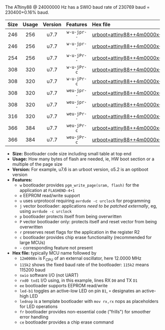The ATtiny88 @ 24000000 Hz has a SWIO baud rate of 230769 baud = 230400+0.16% baud.

|Size|Usage|Version|Features|Hex file|
|:-:|:-:|:-:|:-:|:--|
|246|256|u7.7|`w-u-jpr--`|[urboot+attiny88++4m0000x+++38k4_swio_rxd7_txd6_led+d0.hex](https://raw.githubusercontent.com/stefanrueger/urboot.hex/main/mcus/attiny88/external_oscillator/fcpu++4m0000_Hz/br+++38k4_bps/urboot+attiny88++4m0000x+++38k4_swio_rxd7_txd6_led+d0.hex)|
|246|256|u7.7|`w-u-jpr--`|[urboot+attiny88++4m0000x+++38k4_swio_rxd7_txd6_lednop.hex](https://raw.githubusercontent.com/stefanrueger/urboot.hex/main/mcus/attiny88/external_oscillator/fcpu++4m0000_Hz/br+++38k4_bps/urboot+attiny88++4m0000x+++38k4_swio_rxd7_txd6_lednop.hex)|
|254|256|u7.7|`w-u-jPr--`|[urboot+attiny88++4m0000x+++38k4_swio_rxd7_txd6.hex](https://raw.githubusercontent.com/stefanrueger/urboot.hex/main/mcus/attiny88/external_oscillator/fcpu++4m0000_Hz/br+++38k4_bps/urboot+attiny88++4m0000x+++38k4_swio_rxd7_txd6.hex)|
|308|320|u7.7|`w-u-jPr-c`|[urboot+attiny88++4m0000x+++38k4_swio_rxd7_txd6_led+d0_fr_ce.hex](https://raw.githubusercontent.com/stefanrueger/urboot.hex/main/mcus/attiny88/external_oscillator/fcpu++4m0000_Hz/br+++38k4_bps/urboot+attiny88++4m0000x+++38k4_swio_rxd7_txd6_led+d0_fr_ce.hex)|
|308|320|u7.7|`w-u-jPr-c`|[urboot+attiny88++4m0000x+++38k4_swio_rxd7_txd6_lednop_fr_ce.hex](https://raw.githubusercontent.com/stefanrueger/urboot.hex/main/mcus/attiny88/external_oscillator/fcpu++4m0000_Hz/br+++38k4_bps/urboot+attiny88++4m0000x+++38k4_swio_rxd7_txd6_lednop_fr_ce.hex)|
|308|320|u7.7|`weu-jpr--`|[urboot+attiny88++4m0000x+++38k4_swio_rxd7_txd6_ee_led+d0.hex](https://raw.githubusercontent.com/stefanrueger/urboot.hex/main/mcus/attiny88/external_oscillator/fcpu++4m0000_Hz/br+++38k4_bps/urboot+attiny88++4m0000x+++38k4_swio_rxd7_txd6_ee_led+d0.hex)|
|308|320|u7.7|`weu-jpr--`|[urboot+attiny88++4m0000x+++38k4_swio_rxd7_txd6_ee_lednop.hex](https://raw.githubusercontent.com/stefanrueger/urboot.hex/main/mcus/attiny88/external_oscillator/fcpu++4m0000_Hz/br+++38k4_bps/urboot+attiny88++4m0000x+++38k4_swio_rxd7_txd6_ee_lednop.hex)|
|316|320|u7.7|`weu-jPr--`|[urboot+attiny88++4m0000x+++38k4_swio_rxd7_txd6_ee.hex](https://raw.githubusercontent.com/stefanrueger/urboot.hex/main/mcus/attiny88/external_oscillator/fcpu++4m0000_Hz/br+++38k4_bps/urboot+attiny88++4m0000x+++38k4_swio_rxd7_txd6_ee.hex)|
|366|384|u7.7|`weu-jPr-c`|[urboot+attiny88++4m0000x+++38k4_swio_rxd7_txd6_ee_led+d0_fr_ce.hex](https://raw.githubusercontent.com/stefanrueger/urboot.hex/main/mcus/attiny88/external_oscillator/fcpu++4m0000_Hz/br+++38k4_bps/urboot+attiny88++4m0000x+++38k4_swio_rxd7_txd6_ee_led+d0_fr_ce.hex)|
|366|384|u7.7|`weu-jPr-c`|[urboot+attiny88++4m0000x+++38k4_swio_rxd7_txd6_ee_lednop_fr_ce.hex](https://raw.githubusercontent.com/stefanrueger/urboot.hex/main/mcus/attiny88/external_oscillator/fcpu++4m0000_Hz/br+++38k4_bps/urboot+attiny88++4m0000x+++38k4_swio_rxd7_txd6_ee_lednop_fr_ce.hex)|

- **Size:** Bootloader code size including small table at top end
- **Usage:** How many bytes of flash are needed, ie, HW boot section or a multiple of the page size
- **Version:** For example, u7.6 is an urboot version, o5.2 is an optiboot version
- **Features:**
  + `w` bootloader provides `pgm_write_page(sram, flash)` for the application at `FLASHEND-4+1`
  + `e` EEPROM read/write support
  + `u` uses urprotocol requiring `avrdude -c urclock` for programming
  + `j` vector bootloader: applications *need to be patched externally*, eg, using `avrdude -c urclock`
  + `p` bootloader protects itself from being overwritten
  + `P` vector bootloader only: protects itself and reset vector from being overwritten
  + `r` preserves reset flags for the application in the register R2
  + `c` bootloader provides chip erase functionality (recommended for large MCUs)
  + `-` corresponding feature not present
- **Hex file:** typically MCU name followed by
  + `12m0000x` is F<sub>CPU</sub> of an external oscillator, here 12.0000 MHz
  + `115k2` shows the fixed baud rate of the bootloader: `115k2` means 115200 baud
  + `swio` software I/O (not UART)
  + `rxd0 txd1` I/O using, in this example, lines RX `D0` and TX `D1`
  + `ee` bootloader supports EEPROM read/write
  + `led-b1` toggles an active-low LED on pin `B1`, `+` designates an active-high LED
  + `lednop` is a template bootloader with `mov rx,rx` nops as placeholders for LED operations
  + `fr` bootloader provides non-essential code ("frills") for smoother error handling
  + `ce` bootloader provides a chip erase command
